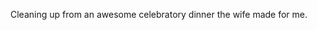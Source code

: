 <!--
id: 749052245
link: http://kevinisom.info/post/749052245/cleaning-up-from-an-awesome-celebratory-dinner-the
slug: cleaning-up-from-an-awesome-celebratory-dinner-the
date: Tue Jun 29 2010 21:26:57 GMT+1200 (NZST)
raw: {"blog_name":"kevinisom","id":749052245,"post_url":"http://kevinisom.info/post/749052245/cleaning-up-from-an-awesome-celebratory-dinner-the","slug":"cleaning-up-from-an-awesome-celebratory-dinner-the","type":"text","date":"2010-06-29 09:26:57 GMT","timestamp":1277803617,"state":"published","format":"html","reblog_key":"hjOKuZ2b","tags":[],"short_url":"http://tmblr.co/Zw68YyifQ5L","highlighted":[],"feed_item":"http://twitter.com/kev_nz/statuses/17318581805","from_feed_id":"650289","note_count":0,"title":null,"body":"<p>Cleaning up from an awesome celebratory dinner the wife made for me.</p>"}
publish: 2010-06-029
tags: 
title: null
-->


Cleaning up from an awesome celebratory dinner the wife made for me.


